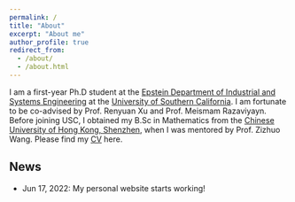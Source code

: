 ```yaml
---
permalink: /
title: "About"
excerpt: "About me"
author_profile: true
redirect_from: 
  - /about/
  - /about.html
---
```


I am a first-year Ph.D student at the [Epstein Department of Industrial and Systems Engineering](https://ise.usc.edu/) at the [University of Southern California](https://usc.edu/). I am fortunate to be co-advised by Prof. Renyuan Xu and Prof. Meismam Razaviyayn. Before joining USC, I obtained my B.Sc in Mathematics from the [Chinese University of Hong Kong, Shenzhen](https://cuhk.edu.cn/), when I was mentored by Prof. Zizhuo Wang. Please find my [CV](./files/Han_Yinbin.pdf) here. 

## News

* Jun 17, 2022: My personal website starts working!